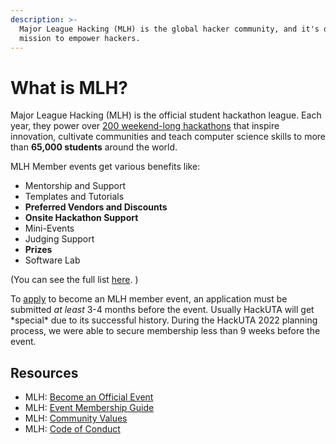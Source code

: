 ```yaml
---
description: >-
  Major League Hacking (MLH) is the global hacker community, and it's our
  mission to empower hackers.
---
```


# What is MLH?

Major League Hacking (MLH) is the official student hackathon league. Each year, they power over [200 weekend-long hackathons](http://mlh.io/events) that inspire innovation, cultivate communities and teach computer science skills to more than **65,000 students** around the world.&#x20;

MLH Member events get various benefits like:

* Mentorship and Support
* Templates and Tutorials
* **Preferred Vendors and Discounts**
* **Onsite Hackathon Support**
* Mini-Events
* Judging Support
* **Prizes**
* Software Lab

(You can see the full list [here](https://mlh.io/event-membership). )

To [apply](https://mlh.io/event-membership) to become an MLH member event, an application must be submitted _at least_ 3-4 months before the event. Usually HackUTA will get \*special\* due to its successful history. During the HackUTA 2022 planning process, we were able to secure membership less than 9 weeks before the event.

## Resources

* MLH: [Become an Official Event](https://mlh.io/event-membership)
* MLH: [Event Membership Guide](https://github.com/MLH/mlh-policies/blob/main/member-event-guidelines.md)
* MLH: [Community Values](https://github.com/MLH/mlh-policies/blob/main/community-values.md)
* MLH: [Code of Conduct](https://github.com/MLH/mlh-policies/blob/main/code-of-conduct.md)
